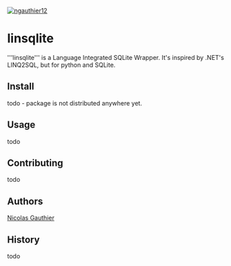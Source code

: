 [![ngauthier12](https://circleci.com/gh/ngauthier12/linsqlite.svg?style=shield)](https://app.circleci.com/pipelines/github/ngauthier12/linsqlite)

# linsqlite
'''linsqlite''' is a Language Integrated SQLite Wrapper. It's inspired by .NET's LINQ2SQL, but for python and SQLite.

## Install
todo - package is not distributed anywhere yet.

## Usage
todo

## Contributing
todo

## Authors
[Nicolas Gauthier](https://github.com/ngauthier12)

## History
todo
